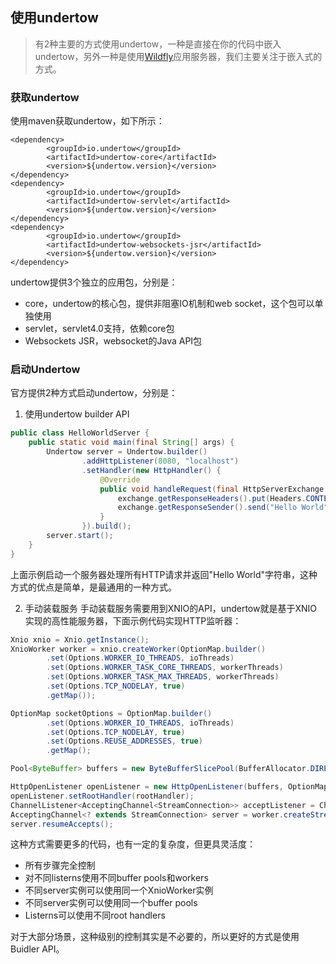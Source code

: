 ## 使用undertow

> 有2种主要的方式使用undertow，一种是直接在你的代码中嵌入undertow，另外一种是使用[Wildfly](https://wildfly.org/)应用服务器，我们主要关注于嵌入式的方式。

### 获取undertow
使用maven获取undertow，如下所示：
```
<dependency>
        <groupId>io.undertow</groupId>
        <artifactId>undertow-core</artifactId>
        <version>${undertow.version}</version>
</dependency>
<dependency>
        <groupId>io.undertow</groupId>
        <artifactId>undertow-servlet</artifactId>
        <version>${undertow.version}</version>
</dependency>
<dependency>
        <groupId>io.undertow</groupId>
        <artifactId>undertow-websockets-jsr</artifactId>
        <version>${undertow.version}</version>
</dependency>
```

undertow提供3个独立的应用包，分别是：
- core，undertow的核心包，提供非阻塞IO机制和web socket，这个包可以单独使用
- servlet，servlet4.0支持，依赖core包
- Websockets JSR，websocket的Java API包

### 启动Undertow
官方提供2种方式启动undertow，分别是：
1. 使用undertow builder API
```java
public class HelloWorldServer {
    public static void main(final String[] args) {
        Undertow server = Undertow.builder()
                .addHttpListener(8080, "localhost")
                .setHandler(new HttpHandler() {
                    @Override
                    public void handleRequest(final HttpServerExchange exchange) throws Exception {
                        exchange.getResponseHeaders().put(Headers.CONTENT_TYPE, "text/plain");
                        exchange.getResponseSender().send("Hello World");
                    }
                }).build();
        server.start();
    }
}
```
上面示例启动一个服务器处理所有HTTP请求并返回"Hello World"字符串，这种方式的优点是简单，是最通用的一种方式。

2. 手动装载服务
手动装载服务需要用到XNIO的API，undertow就是基于XNIO实现的高性能服务器，下面示例代码实现HTTP监听器：
```java
Xnio xnio = Xnio.getInstance();
XnioWorker worker = xnio.createWorker(OptionMap.builder()
        .set(Options.WORKER_IO_THREADS, ioThreads)
        .set(Options.WORKER_TASK_CORE_THREADS, workerThreads)
        .set(Options.WORKER_TASK_MAX_THREADS, workerThreads)
        .set(Options.TCP_NODELAY, true)
        .getMap());

OptionMap socketOptions = OptionMap.builder()
        .set(Options.WORKER_IO_THREADS, ioThreads)
        .set(Options.TCP_NODELAY, true)
        .set(Options.REUSE_ADDRESSES, true)
        .getMap();

Pool<ByteBuffer> buffers = new ByteBufferSlicePool(BufferAllocator.DIRECT_BYTE_BUFFER_ALLOCATOR,bufferSize, bufferSize * buffersPerRegion);

HttpOpenListener openListener = new HttpOpenListener(buffers, OptionMap.builder().set(UndertowOptions.BUFFER_PIPELINED_DATA, true).addAll(serverOptions).getMap(), bufferSize);
openListener.setRootHandler(rootHandler);
ChannelListener<AcceptingChannel<StreamConnection>> acceptListener = ChannelListeners.openListenerAdapter(openListener);
AcceptingChannel<? extends StreamConnection> server = worker.createStreamConnectionServer(new InetSocketAddress(Inet4Address.getByName(listener.host), listener.port), acceptListener, socketOptions);
server.resumeAccepts();
```

这种方式需要更多的代码，也有一定的复杂度，但更具灵活度：
- 所有步骤完全控制
- 对不同listerns使用不同buffer pools和workers
- 不同server实例可以使用同一个XnioWorker实例
- 不同server实例可以使用同一个buffer pools
- Listerns可以使用不同root handlers

对于大部分场景，这种级别的控制其实是不必要的，所以更好的方式是使用Buidler API。